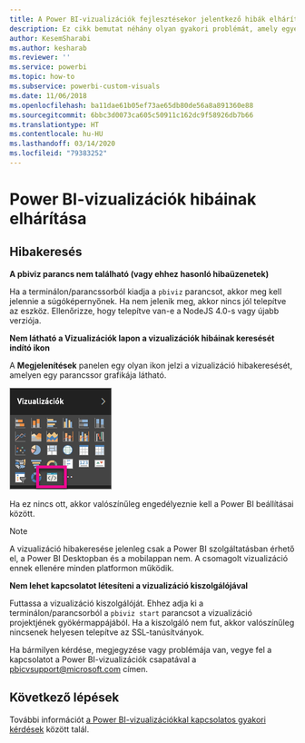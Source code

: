 ```yaml
---
title: A Power BI-vizualizációk fejlesztésekor jelentkező hibák elhárítása
description: Ez cikk bemutat néhány olyan gyakori problémát, amely egyéni Power BI-vizualizációk fejlesztése és létrehozása közben jelentkezhet.
author: KesemSharabi
ms.author: kesharab
ms.reviewer: ''
ms.service: powerbi
ms.topic: how-to
ms.subservice: powerbi-custom-visuals
ms.date: 11/06/2018
ms.openlocfilehash: ba11dae61b05ef73ae65db80de56a8a891360e88
ms.sourcegitcommit: 6bbc3d0073ca605c50911c162dc9f58926db7b66
ms.translationtype: HT
ms.contentlocale: hu-HU
ms.lasthandoff: 03/14/2020
ms.locfileid: "79383252"
---
```

# <a name="troubleshoot-power-bi-visuals"></a>Power BI-vizualizációk hibáinak elhárítása

## <a name="debug"></a>Hibakeresés

**A pbiviz parancs nem található (vagy ehhez hasonló hibaüzenetek)**

Ha a terminálon/parancssorból kiadja a `pbiviz` parancsot, akkor meg kell jelennie a súgóképernyőnek. Ha nem jelenik meg, akkor nincs jól telepítve az eszköz. Ellenőrizze, hogy telepítve van-e a NodeJS 4.0-s vagy újabb verziója.

**Nem látható a Vizualizációk lapon a vizualizációk hibáinak keresését indító ikon**

A **Megjelenítések** panelen egy olyan ikon jelzi a vizualizáció hibakeresését, amelyen egy parancssor grafikája látható.

![A vizualizáció kiválasztása](media/power-bi-custom-visuals-troubleshoot/powerbi-developer-visual-selection.png)

Ha ez nincs ott, akkor valószínűleg engedélyeznie kell a Power BI beállításai között.

> [!NOTE]
> A vizualizáció hibakeresése jelenleg csak a Power BI szolgáltatásban érhető el, a Power BI Desktopban és a mobilappan nem. A csomagolt vizualizáció ennek ellenére minden platformon működik.

**Nem lehet kapcsolatot létesíteni a vizualizáció kiszolgálójával**

Futtassa a vizualizáció kiszolgálóját. Ehhez adja ki a terminálon/parancsorból a `pbiviz start` parancsot a vizualizáció projektjének gyökérmappájából. Ha a kiszolgáló nem fut, akkor valószínűleg nincsenek helyesen telepítve az SSL-tanúsítványok.

Ha bármilyen kérdése, megjegyzése vagy problémája van, vegye fel a kapcsolatot a Power BI-vizualizációk csapatával a pbicvsupport@microsoft.com címen.

## <a name="next-steps"></a>Következő lépések

További információt [a Power BI-vizualizációkkal kapcsolatos gyakori kérdések](power-bi-custom-visuals-faq.md#organizational-power-bi-visuals) között talál.